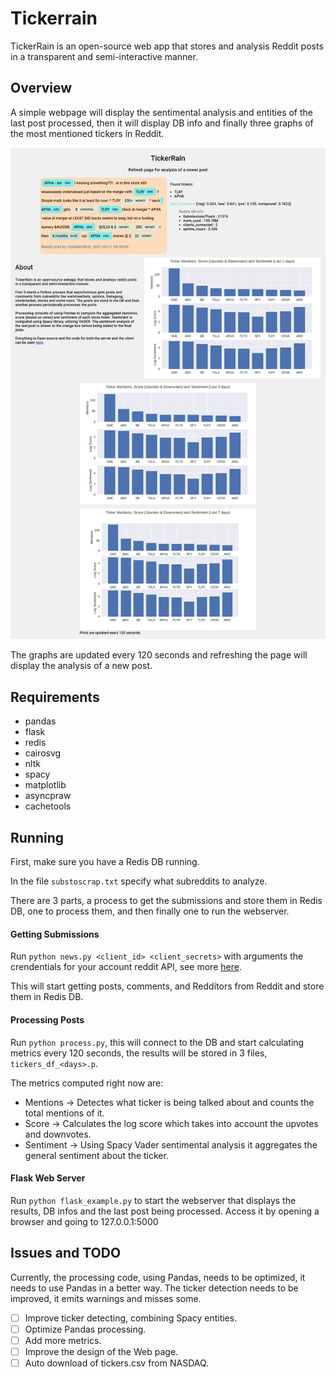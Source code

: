 # Tickerrain
TickerRain is an open-source web app that stores and analysis Reddit posts in a transparent and semi-interactive manner. 

## Overview

A simple webpage will display the sentimental analysis and entities of the last post processed, then it will display DB info and finally three graphs of the most mentioned tickers in Reddit.

![Web server](/images/web_screenshot.png?raw=true "Web Server Overview")


The graphs are updated every 120 seconds and refreshing the page will display the analysis of a new post.


## Requirements

* pandas
* flask
* redis
* cairosvg
* nltk
* spacy
* matplotlib
* asyncpraw
* cachetools

## Running 
First, make sure you have a Redis DB running.

In the file `substoscrap.txt` specify what subreddits to analyze.
 
There are 3 parts, a process to get the submissions and store them in Redis DB, one to process them, and then finally one to run the webserver.


#### Getting Submissions

Run `python news.py <client_id> <client_secrets>` with arguments the crendentials for your account reddit API, see more [here](https://praw.readthedocs.io/en/latest/getting_started/authentication.html#oauth).

This will start getting posts, comments, and Redditors from Reddit and store them in Redis DB.

#### Processing Posts

Run `python process.py`, this will connect to the DB and start calculating metrics every 120 seconds, the results will be stored in 3 files, `tickers_df_<days>.p`.

The metrics computed right now are:
* Mentions -> Detectes what ticker is being talked about and counts the total mentions of it.
* Score -> Calculates the log score which takes into account the upvotes and downvotes.
* Sentiment -> Using Spacy Vader sentimental analysis it aggregates the general sentiment about the ticker.

#### Flask Web Server

Run `python flask_example.py` to start the webserver that displays the results, DB infos and the last post being processed.
Access it by opening a browser and going to 127.0.0.1:5000

## Issues and TODO

Currently, the processing code, using Pandas, needs to be optimized, it needs to use Pandas in a better way.
The ticker detection needs to be improved, it emits warnings and misses some.

- [ ] Improve ticker detecting, combining Spacy entities.
- [ ] Optimize Pandas processing.
- [ ] Add more metrics.
- [ ] Improve the design of the Web page.
- [ ] Auto download of tickers.csv from NASDAQ.
